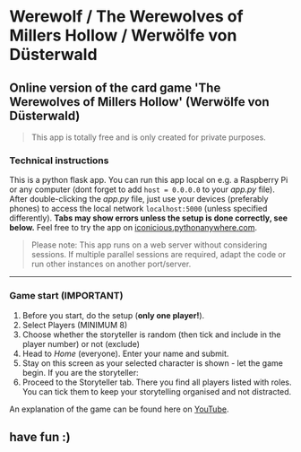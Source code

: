 # Werewolf / The Werewolves of Millers Hollow / Werwölfe von Düsterwald
## Online version of the card game 'The Werewolves of Millers Hollow' (Werwölfe von Düsterwald)

> This app is totally free and is only created for private purposes.

### Technical instructions
This is a python flask app. You can run this app local on e.g. a Raspberry Pi or any computer (dont forget to add `host = 0.0.0.0` to your *app.py* file). After double-clicking the *app.py* file, just use your devices (preferably phones) to access the local network `localhost:5000` (unless specified differently). **Tabs may show errors unless the setup is done correctly, see below.**
Feel free to try the app on <a href='iconicious.pythonanywhere.com'>iconicious.pythonanywhere.com</a>.
> Please note: This app runs on a web server without considering sessions. If multiple parallel sessions are required, adapt the code or run other instances on another port/server.
***
### Game start (IMPORTANT)
1. Before you start, do the setup (**only one player!**).
  1. Select Players (MINIMUM 8)
  2. Choose whether the storyteller is random (then tick and include in the player number) or not (exclude)
2. Head to *Home* (everyone). Enter your name and submit.
3. Stay on this screen as your selected character is shown - let the game begin. If you are the storyteller:
4. Proceed to the Storyteller tab. There you find all players listed with roles. You can tick them to keep your storytelling organised and not distracted.


An explanation of the game can be found here on <a href="https://www.youtube.com/watch?v=DdTRYEUYod4">YouTube<a/>.


## have fun :)
